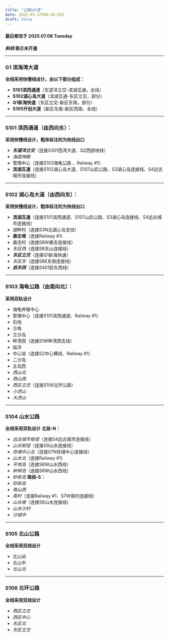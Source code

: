 ```yaml
---
title: "公路&大道"
date: 2025-03-22T00:26:15Z
draft: false
---
```


#### 最后修改于 2025.07.08 Tuesday
***斜线* 表示未开通**

---

### G1 滨海湾大道
**全线采用快慢线设计，由以下部分组成：**
* **S101滨西通道**（东望洋立交-滨湖互通，全线）
* **S102湖心岛大道**（滨湖互通-东区立交，部分）
* **Q1新海快速**（东区立交-新区东南，部分）
* **S105开创大道**（新区东南-新区西南，全线）

---

### S101 滨西通道（由西向东）： 
**采用快慢线设计，粗体标注的为快线出口**
* ***东望洋立交***（连接S301西湾大道、Q2西部快线）
* *海底神殿* 
* 管理中心（连接S103海龟公路 、Railway #1） 
* **滨湖互通**（连接S102湖心岛大道、S107山启公路、S3湖心岛连接线、S4远古城市连接线）

---

### S102 湖心岛大道（由西向东）：
**采用快慢线设计，粗体标注的为快线出口**
* **滨湖互通**（连接S101滨西通道、S107山启公路、S3湖心岛连接线、S4远古城市连接线）
* 湖畔村（连接S3N北湖心岛支线）
* **袭击塔**（连接Railway #1）
* 袭击村（连接S8W袭击连接线）
* *东区西*（连接S8东山连接线）
* ***东区立交***（连接Q1新海快速）
* *东区东*（连接S8E东南连接线）
* ***启东西***（连接S401启东西线）

---

### S103 海龟公路（由南向北）：
**采用双轨设计**
* 海龟养殖中心
* 管理中心（连接S101滨西通道、Railway #1）
* 石地
* 沙角
* 立沙岛
* 畔湾西（连接S1W畔湾西支线）
* 临洋
* 中心站（连接S2中心横线、Railway #1）
* 二沙岛
* 主岛西
* *西山北*
* *西山西*
* *西区立交*（连接S106北环公路）
* *小虎山*
* *大虎山*

---

### S104 山水公路
**全线采用双轨设计**
**北段-N：**
* *远古城市枢纽*（连接S4远古城市连接线）
* *山水枢纽*（连接S9山水连接线）
* *存储中心北*（连接S7N存储中心连接线）
* *山水北*（连接Railway #1）
* *平地岛*（连接S6W山水西线）
* *树林岛*（连接S6W山水西线）
* *砂砾岛*
**南段-S：**
* *砂砾岛*
* *南山西*
* *南村*（连接Railway #1、S7W南村连接线）
* *山水南*（连接S6山水连接线）
* *山水沙村*
* *沙城中*

---

### S105 北山公路
**全线采用双线设计**
* 北山站
* 北山中
* *北山北*

---

### S106 北环公路
**全线采用双线设计**
* *西区立交*
* *西区中心*
* *东区北*
* *东区立交*
